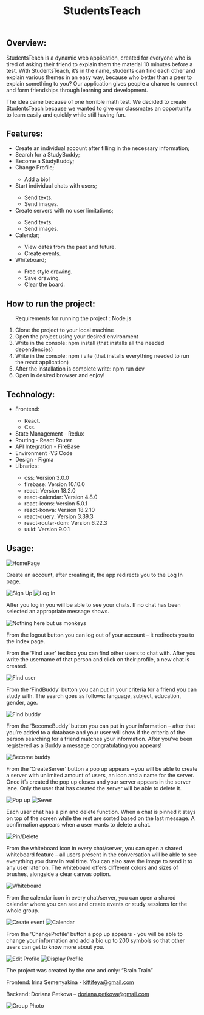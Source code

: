 <!DOCTYPE html>
<html lang="en">
<head>
    <meta charset="UTF-8">
    <meta name="viewport" content="width=device-width, initial-scale=1.0">
   
   
</head>
<body>
    <header>
        <h1>StudentsTeach</h1>
    </header>
    <section>
        <h2>Overview:</h2>
        <p>StudentsTeach is a dynamic web application, created for everyone who is tired of asking their friend to explain them the material 10 minutes before a test. With StudentsTeach, it’s in the name, students can find each other and explain various themes in an easy way, because who better than a peer to explain something to you? Our application gives people a chance to connect and form friendships through learning and development.</p>
        <p>The idea came because of one horrible math test. We decided to create StudentsTeach because we wanted to give our classmates an opportunity to learn easily and quickly while still having fun.</p>
    </section>
    <section>
        <h2>Features:</h2>
        <ul>
            <li>Create an individual account after filling in the necessary information;</li>
            <li>Search for a StudyBuddy;</li>
            <li>Become a StudyBuddy;</li>
            <li>Change Profile;</li>
             <ul>
                <li>Add a bio!</li>
            </ul>
            <li>Start individual chats with users;</li>
            <ul>
                <li>Send texts.</li>
                <li>Send images.</li>
            </ul>
            <li>Create servers with no user limitations;</li>
            <ul>
                <li>Send texts.</li>
                <li>Send images.</li>
            </ul>
            <li>Calendar;</li>
            <ul>
                <li>View dates from the past and future.</li>
                <li>Create events.</li>
            </ul>
            <li>Whiteboard;</li>
            <ul>
                <li>Free style drawing.</li>
                <li>Save drawing.</li>
                <li>Clear the board.</li>
            </ul>
        </ul>
    </section>
    <section>
        <h2>How to run the project:</h2>
        <ol>
            <p>Requirements for running the project : Node.js</p>
            <li> Clone the project to your local machine</li>
            <li>Open the project using your desired environment</li>
            <li> Write in the console: npm install (that installs all the needed dependencies)</li>
            <li> Write in the console: npm i vite (that installs everything needed to run the react application)</li>
            <li>After the installation is complete write: npm run dev</li>
            <li> Open in desired browser and enjoy!</li>
        </ol>
    </section>
    <section>
    <h2>Technology:</h2>
    <ul>
    <li>Frontend:</li>
            <ul>
                <li>React.</li>
                <li>Css.</li>
            </ul>
    <li>State Management - Redux</li>
     <li>Routing - React Router</li>
    <li>API Integration - FireBase</li>
    <li>Environment -VS Code</li>
    <li>Design - Figma</li>
     <li>Libraries:</li>
            <ul>
                 <li>css: Version 3.0.0</li>
    <li>firebase: Version 10.10.0</li>
    <li>react: Version 18.2.0</li>
    <li>react-calendar: Version 4.8.0</li>
    <li>react-icons: Version 5.0.1</li>
    <li>react-konva: Version 18.2.10</li>
    <li>react-query: Version 3.39.3</li>
    <li>react-router-dom: Version 6.22.3</li>
    <li>uuid: Version 9.0.1</li>
            </ul>
            </ul>
    </section>
    <section>
        <h2>Usage:</h2>
        <img src="Presenting/Screenshot (13).png" alt="HomePage">
        <p>Create an account, after creating it, the app redirects you to the Log In page.</p>
       <img src="Presenting/Screenshot (10).png" alt="Sign Up">
       <img src="Presenting/Screenshot (9).png" alt="Log In">
        <p>After you log in you will be able to see your chats. If no chat has been selected an appropriate message shows.</p>
        <img src="Presenting/Screenshot (20).png" alt="Nothing here but us monkeys">
        <p>From the logout button you can log out of your account – it redirects you to the index page.</p>
        <p>From the ‘Find user’ textbox you can find other users to chat with. After you write the username of that person and click on their profile, a new chat is created.</p>
         <img src="Presenting/Screenshot (8).png" alt="Find user">
        <p>From the ‘FindBuddy’ button you can put in your criteria for a friend you can study with. The search goes as follows: language, subject, education, gender, age.</p>
         <img src="Presenting/Screenshot (18).png" alt="Find buddy">
        <p>From the ‘BecomeBuddy’ button you can put in your information – after that you’re added to a database and your user will show if the criteria of the person searching for a friend matches your information. After you’ve been registered as a Buddy a message congratulating you appears!</p>
        <img src="Presenting/Screenshot (14).png" alt="Become buddy">
        <p>From the ‘CreateServer’ button a pop up appears – you will be able to create a server with unlimited amount of users, an icon and a name for the server. Once it’s created the pop up closes and your server appears in the server lane. Only the user that has created the server will be able to delete it.</p>
        <img src="Presenting/Screenshot (12).png" alt="Pop up">
        <img src="Presenting/Screenshot (11).png" alt="Sever">
        <p>Each user chat has a pin and delete function. When a chat is pinned it stays on top of the screen while the rest are sorted based on the last message. A confirmation appears when a user wants to delete a chat.</p>
        <img src="Presenting/Screenshot (22).png" alt="Pin/Delete">
        <p>From the whiteboard icon in every chat/server, you can open a shared whiteboard feature – all users present in the conversation will be able to see everything you draw in real time. You can also save the image to send it to any user later on. The whiteboard offers different colors and sizes of brushes, alongside a clear canvas option.</p>
        <img src="Presenting/Screenshot (23).png" alt="Whiteboard">
        <p>From the calendar icon in every chat/server, you can open a shared calendar where you can see and create events or study sessions for the whole group.</p>
        <img src="Presenting/Screenshot (16).png" alt="Create event">
        <img src="Presenting/Screenshot (17).png" alt="Calendar">
        <p>From the 'ChangeProfile' button a pop up appears - you will be able to change your information and add a bio up to 200 symbols so that other users can get to know more about you.</p>
        <img src="Presenting/Screenshot (15).png" alt="Edit Profile">
        <img src="Presenting/Screenshot (21).png" alt="Display Profile">
    </section>
    <footer>
        <p>The project was created by the one and only: “Brain Train”</p>
        <p>Frontend: Irina Semenyakina - <a href="mailto:kittifeya@gmail.com">kittifeya@gmail.com</a></p>
        <p>Backend: Doriana Petkova – <a href="mailto:doriana.petkova@gmail.com">doriana.petkova@gmail.com</a></p>
<img src="https://m.media-amazon.com/images/M/MV5BZjg2ZjViMTktNWQ1Yy00ODZiLWE1OTgtNDY3MjI0OGUyNjNhXkEyXkFqcGdeQXVyNTk4NDI4NTE@._V1_.jpg" alt="Group Photo">
    </footer>
</body>
</html>
